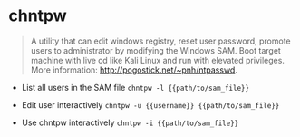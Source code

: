 # chntpw
> A utility that can edit windows registry, reset user password, promote users to administrator by modifying the Windows SAM.
> Boot target machine with live cd like Kali Linux and run with elevated privileges.
> More information: <http://pogostick.net/~pnh/ntpasswd>.

- List all users in the SAM file
`chntpw -l {{path/to/sam_file}}`

- Edit user interactively
`chntpw -u {{username}} {{path/to/sam_file}}`

- Use chntpw interactively
`chntpw -i {{path/to/sam_file}}`
